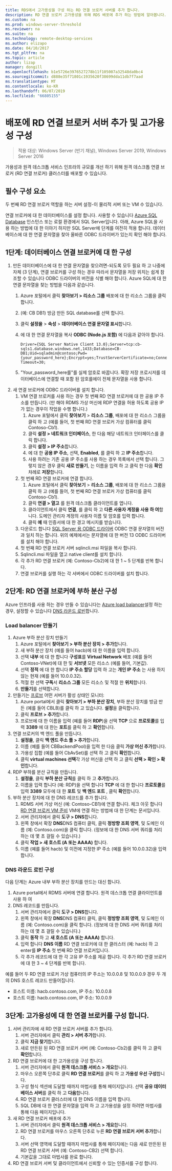 ```yaml
---
title: RDS에서 고가용성을 구성 하는 RD 연결 브로커 서버를 추가 합니다.
description: RD 연결 브로커 고가용성을 위해 RDS 배포에 추가 하는 방법에 알아봅니다.
ms.custom: na
ms.prod: windows-server-threshold
ms.reviewer: na
ms.suite: na
ms.technology: remote-desktop-services
ms.author: elizapo
ms.date: 04/10/2017
ms.tgt_pltfrm: na
ms.topic: article
author: lizap
manager: dongill
ms.openlocfilehash: b1e5726e3976527278b11f105007a32548da0bc4
ms.sourcegitcommit: d888e35f71801c1935620f38699dda11db7f7aad
ms.translationtype: MT
ms.contentlocale: ko-KR
ms.lasthandoff: 06/07/2019
ms.locfileid: "66805155"
---
```

# <a name="add-the-rd-connection-broker-server-to-the-deployment-and-configure-high-availability"></a>배포에 RD 연결 브로커 서버 추가 및 고가용성 구성

>적용 대상: Windows Server (반기 채널), Windows Server 2019, Windows Server 2016

가용성과 원격 데스크톱 서비스 인프라의 규모를 개선 하기 위해 원격 데스크톱 연결 브로커 (RD 연결 브로커) 클러스터를 배포할 수 있습니다. 

## <a name="pre-requisites"></a>필수 구성 요소

두 번째 RD 연결 브로커 역할을 하는 서버 설정-이 물리적 서버 또는 VM 수 있습니다.

연결 브로커에 대 한 데이터베이스를 설정 합니다. 사용할 수 있습니다 [Azure SQL Database](https://azure.microsoft.com/documentation/articles/sql-database-get-started/#create-a-new-aure-sql-database) 인스턴스 또는 로컬 환경에서 SQL Server입니다. 아래, Azure SQL을 사용 하는 방법에 대 한 이야기 하지만 SQL Server에 단계를 여전히 적용 합니다. 데이터베이스에 대 한 연결 문자열을 찾아 올바른 ODBC 드라이버가 있는지 확인 해야 합니다.

## <a name="step-1-configure-the-database-for-the-connection-broker"></a>1단계: 데이터베이스 연결 브로커에 대 한 구성

1. 만든 데이터베이스에 대 한 연결 문자열을 찾으려면-되도록 모두 필요 하 고 나중에 자체 (3 단계), 연결 브로커를 구성 하는 경우 따라서 문자열을 저장 위치는 쉽게 참조할 수 있습니다 ODBC 드라이버의 버전을 식별 해야 합니다. Azure SQL에 대 한 연결 문자열을 찾는 방법을 다음과 같습니다.  
    1. Azure 포털에서 클릭 **찾아보기 > 리소스 그룹** 배포에 대 한 리소스 그룹을 클릭 합니다.   
    2. (예: CB DB1) 방금 만든 SQL database를 선택 합니다.   
    3. 클릭 **설정을** > **속성** > **데이터베이스 연결 문자열 표시**합니다.   
    4. 에 대 한 연결 문자열을 복사 **ODBC (Node.js 포함)** 에 다음과 같아야 합니다.   
      
        ```
        Driver={SQL Server Native Client 13.0};Server=tcp:cb-sqls1.database.windows.net,1433;Database=CB-DB1;Uid=sqladmin@contoso;Pwd={your_password_here};Encrypt=yes;TrustServerCertificate=no;Connection Timeout=30;
        ```
  
    5. "Your_password_here를"를 실제 암호로 바꿉니다. 확장 저장 프로시저를 데이터베이스에 연결할 때 포함 된 암호를에이 전체 문자열을 사용 합니다. 
2. 새 연결 브로커에 ODBC 드라이버를 설치 합니다. 
   1. VM 연결 브로커를 사용 하는 경우 첫 번째 RD 연결 브로커에 대 한 공용 IP 주소를 만듭니다. (만 해야 RDMS 가상 머신에 RDP 연결을 허용 하도록 공용 IP가 없는 경우이 작업을 수행 합니다.)
       1. Azure 포털에서 클릭 **찾아보기** > **리소스 그룹**, 배포에 대 한 리소스 그룹을 클릭 하 고 (예를 들어, 첫 번째 RD 연결 브로커 가상 컴퓨터를 클릭 Contoso-Cb1).
       2. 클릭 **설정 > 네트워크 인터페이스**, 한 다음 해당 네트워크 인터페이스를 클릭 합니다.
       3. 클릭 **설정 > IP 주소**합니다.
       4. 에 대 한 **공용 IP 주소**, 선택, **Enabled**, 를 클릭 하 고 **IP 주소**합니다.
       5. 사용 하려는 기존 공용 IP 주소를 사용 하는 경우 목록에서 선택 합니다. 그렇지 않은 경우 클릭 **새로 만들기**, 는 이름을 입력 하 고 클릭 한 다음 **확인** 차례로 **저장**합니다.
   2. 첫 번째 RD 연결 브로커에 연결 합니다.
       1. Azure 포털에서 클릭 **찾아보기** > **리소스 그룹**, 배포에 대 한 리소스 그룹을 클릭 하 고 (예를 들어, 첫 번째 RD 연결 브로커 가상 컴퓨터를 클릭 Contoso-Cb1).
       2. 클릭 **연결 > 열고** 를 원격 데스크톱 클라이언트를 엽니다.
       3. 클라이언트에서 클릭 **연결**, 를 클릭 하 고 **다른 사용자 계정을 사용 하 여**합니다. 도메인 관리자 계정의 사용자 이름 및 암호를 입력 합니다.
       4. 클릭 **예** 때 인증서에 대 한 경고 메시지를 받습니다.
   3. 다운로드 합니다 [SQL Server 용 ODBC 드라이버](https://www.microsoft.com/download/confirmation.aspx?id=50420) ODBC 연결 문자열의 버전과 일치 하는 합니다. 위의 예제에서는 문자열에 대 한 버전 13 ODBC 드라이버를 설치 해야 합니다.
   4. 첫 번째 RD 연결 브로커 서버 sqlincli.msi 파일을 복사 합니다.   
   5. Sqlincli.msi 파일을 열고 native client를 설치 합니다.  
   6. 각 추가 RD 연결 브로커 (예: Contoso-Cb2)에 대 한 1 ~ 5 단계를 반복 합니다.
   7. 연결 브로커를 실행 하는 각 서버에서 ODBC 드라이버를 설치 합니다.

## <a name="step-2-configure-load-balancing-on-the-rd-connection-brokers"></a>2단계: RD 연결 브로커에 부하 분산 구성 

Azure 인프라를 사용 하는 경우 만들 수 있습니다는 [Azure load balancer](#create-a-load-balancer)설정 하는 경우, 설정할 수 있습니다 [DNS 라운드 로빈](#configure-dns-round-robin)합니다.

### <a name="create-a-load-balancer"></a>Load balancer 만들기  
1. Azure 부하 분산 장치 만들기   
      1. Azure 포털에서 **찾아보기 > 부하 분산 장치 > 추가**합니다.   
      2. 새 부하 분산 장치 (예를 들어 hacb)에 대 한 이름을 입력 합니다.   
      3. 선택 **내부** 에 대 한 합니다 **구성표**를 **Virtual Network** 배포 (예를 들어 Contoso-VNet)에 대 한 및 **서브넷** 모든 리소스 (예를 들어, 기본값).   
      4. 선택 **정적** 에 대 한 합니다 **IP 주소 할당** 입력 하 고는 **개인 IP 주소** 는 사용 하지 않는 현재 (예를 들어 10.0.0.32).   
      5. 적절 한 선택 **구독**서 **리소스 그룹** 모든 리소스 및 적절 한 **위치**합니다.   
      6. **만들기**를 선택합니다.   
2. 만들기는 [프로브](https://azure.microsoft.com/documentation/articles/load-balancer-custom-probe-overview/) 어떤 서버가 활성 상태인 모니터:   
      1. Azure portal에서 클릭 **찾아보기 > 부하 분산 장치**, 부하 분산 장치를 방금 만든 (예를 들어 CBLB)를 클릭 하 고 있습니다. **설정**을 클릭합니다.   
      2. 클릭 **프로브 > 추가**합니다.   
      3. 프로브에 대 한 이름을 입력 (예를 들어 **RDP**)을 선택 **TCP** 으로 **프로토콜**를 입력 **3389** 에 대 한는 **포트**를 클릭 하 고 **확인**합니다.   
3. 연결 브로커의 백 엔드 풀을 만듭니다.   
      1. **설정을**, 클릭 **백 엔드 주소 풀 > 추가**합니다.   
      2. 이름 (예를 들어 CBBackendPool)을 입력 한 다음 클릭 **가상 머신 추가**합니다.  
      3. 가용성 집합 (예를 들어 CbAvSet)를 선택 하 고 클릭 **확인**합니다.   
      3. 클릭 **virtual machines 선택**각 가상 머신을 선택 하 고 클릭 **선택 > 확인 > 확인**합니다.   
4. RDP 부하를 분산 규칙을 만듭니다.   
      1. **설정을**, 클릭 **부하 분산 규칙**를 클릭 하 고 **추가**합니다.   
      2. 이름을 입력 합니다 (예: RDP)을 선택 합니다 **TCP** 에 대 한 합니다 **프로토콜**를 입력 **3389** 모두에 대 한 **포트** 및 **백 엔드 포트** , 클릭 **확인**합니다.   
5. 부하 분산 장치에 대 한 DNS 레코드를 추가 합니다.   
      1. RDMS 서버 가상 머신 (예: Contoso-CB1)에 연결 합니다. 체크 아웃 합니다 [RD 연결 브로커 VM 준비](Prepare-the-RD-Connection-Broker-VM-for-Remote-Desktop.md) VM에 연결 하는 방법에 대 한 단계는 문서입니다.   
      2. 서버 관리자에서 클릭 **도구 > DNS**합니다.   
      3. 왼쪽 창에서 확장 **DNS**DNS 컴퓨터 클릭, 클릭 **정방향 조회 영역**, 및 도메인 이름 (예: Contoso.com)을 클릭 합니다. (정보에 대 한 DNS 서버 쿼리를 처리 하는 데 몇 초 걸릴 수 있습니다.)  
      4. 클릭 **작업 > 새 호스트 (A 또는 AAAA)** 합니다.   
      9. 이름 (예를 들어 hacb) 및 이전에 지정한 IP 주소 (예를 들어 10.0.0.32)을 입력 합니다.   

### <a name="configure-dns-round-robin"></a>DNS 라운드 로빈 구성  
  
다음 단계는 Azure 내부 부하 분산 장치를 만드는 대신 합니다.   
  
1. Azure portal에서 RDMS 서버에 연결 합니다. 원격 데스크톱 연결 클라이언트를 사용 하 여   
2. DNS 레코드를 만듭니다.   
      1. 서버 관리자에서 클릭 **도구 > DNS**합니다.   
      2. 왼쪽 창에서 확장 **DNS**DNS 컴퓨터 클릭, 클릭 **정방향 조회 영역**, 및 도메인 이름 (예: Contoso.com)을 클릭 합니다. (정보에 대 한 DNS 서버 쿼리를 처리 하는 데 몇 초 걸릴 수 있습니다.)  
      3. 클릭 **동작** 하 고 **새 호스트 (A 또는 AAAA)** 합니다.   
      4. 입력 합니다 **DNS 이름** RD 연결 브로커에 대 한 클러스터 (예: hacb) 하 고 enter를 **IP 주소** 첫 번째 RD 연결 브로커입니다.   
      5. 각 추가 레코드에 대 한 각 고유 IP 주소를 제공 합니다. 각 추가 RD 연결 브로커에 대 한 3 ~ 4 단계를 반복 합니다.


예를 들어 두 RD 연결 브로커 가상 컴퓨터의 IP 주소는 10.0.0.8 및 10.0.0.9 경우 두 개의 DNS 호스트 레코드 만들어집니다.
 - 호스트 이름: hacb.contoso.com, IP 주소: 10.0.0.8
 - 호스트 이름: hacb.contoso.com, IP 주소: 10.0.0.9

## <a name="step-3-configure-the-connection-brokers-for-high-availability"></a>3단계: 고가용성에 대 한 연결 브로커를 구성 합니다.

1. 서버 관리자에 새 RD 연결 브로커 서버를 추가 합니다.
   1. 서버 관리자에서 클릭 **관리 > 서버 추가**합니다.
   2. 클릭 **지금 찾기**합니다.
   3. 새로 만든된 된 RD 연결 브로커 서버 (예: Contoso-Cb2)를 클릭 하 고 클릭 **확인**합니다.
2. RD 연결 브로커에 대 한 고가용성을 구성 합니다.
   1. 서버 관리자에서 클릭 **원격 데스크톱 서비스 > 개요**합니다.
   2. 마우스 오른쪽 단추로 클릭 **RD 연결 브로커**를 클릭 하 고 **가용성 우선 구성**합니다.
   3. 구성 형식 섹션에 도달할 때까지 마법사를 통해 페이지입니다. 선택 **공유 데이터베이스 서버**를 클릭 하 고 **다음**합니다.
   4. RD 연결 브로커 클러스터에 대 한 DNS 이름을 입력 합니다.
   5. SQL DB에 대 한 연결 문자열을 입력 하 고 고가용성을 설정 하려면 마법사를 통해 다음 페이지입니다.
3. 새 RD 연결 브로커 배포에 추가
   1. 서버 관리자에서 클릭 **원격 데스크톱 서비스 > 개요**합니다.
   2. RD 연결 브로커를 마우스 오른쪽 단추로 누른 **RD 연결 브로커 서버 추가**합니다.
   3. 서버 선택 영역에 도달할 때까지 마법사를 통해 페이지에는 다음 새로 만든된 된 RD 연결 브로커 서버 (예: Contoso-CB2) 선택 합니다.
   4. 기본값을 그대로 마법사를 완료 합니다.
4. RD 연결 브로커 서버 및 클라이언트에서 신뢰할 수 있는 인증서를 구성 합니다.

